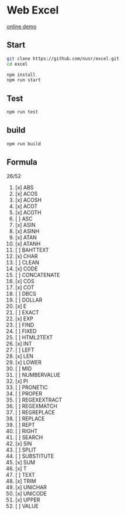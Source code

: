# Web Excel

[online demo](https://nusr.github.io/excel/)

## Start

```bash
git clone https://github.com/nusr/excel.git
cd excel

npm install
npm run start
```

## Test

```bash
npm run test
```

## build

```bash
npm run build
```

## Formula

26/52

1. [x] ABS
2. [x] ACOS
3. [x] ACOSH
4. [x] ACOT
5. [x] ACOTH
6. [ ] ASC
7. [x] ASIN
8. [x] ASINH
9. [x] ATAN
10. [x] ATANH
11. [ ] BAHTTEXT
12. [x] CHAR
13. [ ] CLEAN
14. [x] CODE
15. [ ] CONCATENATE
16. [x] COS
17. [x] COT
18. [ ] DBCS
19. [ ] DOLLAR
20. [x] E
21. [ ] EXACT
22. [x] EXP
23. [ ] FIND
24. [ ] FIXED
25. [ ] HTML2TEXT
26. [x] INT
27. [ ] LEFT
28. [x] LEN
29. [x] LOWER
30. [ ] MID
31. [ ] NUMBERVALUE
32. [x] PI
33. [ ] PRONETIC
34. [ ] PROPER
35. [ ] REGEXEXTRACT
36. [ ] REGEXMATCH
37. [ ] REGREPLACE
38. [ ] REPLACE
39. [ ] REPT
40. [ ] RIGHT
41. [ ] SEARCH
42. [x] SIN
43. [ ] SPLIT
44. [ ] SUBSTITUTE
45. [x] SUM
46. [x] T
47. [ ] TEXT
48. [x] TRIM
49. [x] UNICHAR
50. [x] UNICODE
51. [x] UPPER
52. [ ] VALUE